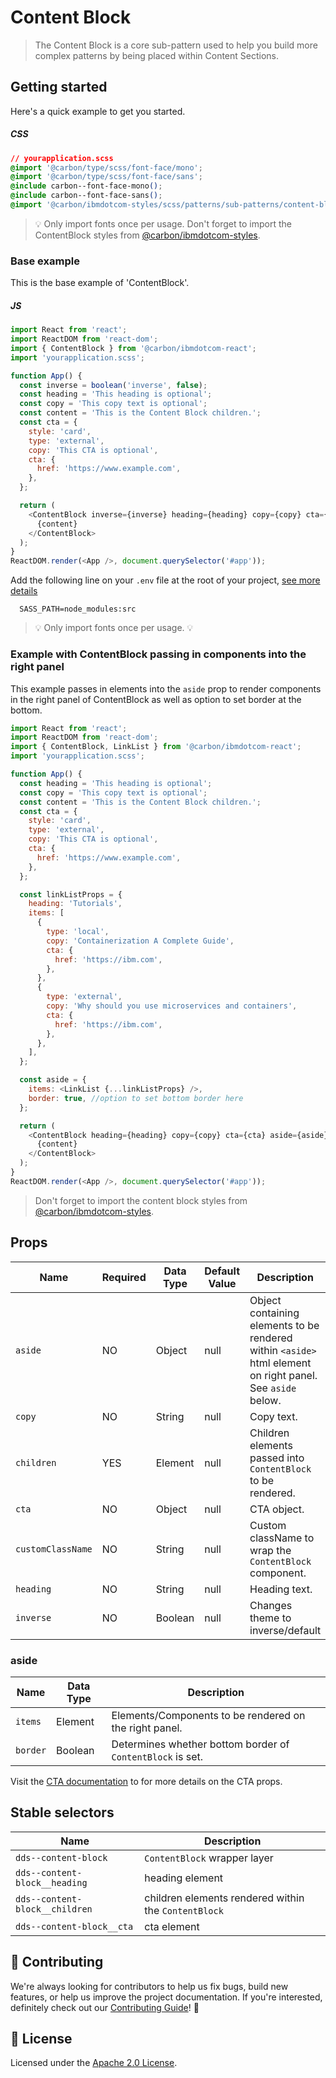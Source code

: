 # Content Block

> The Content Block is a core sub-pattern used to help you build more complex
> patterns by being placed within Content Sections.

## Getting started

Here's a quick example to get you started.

##### CSS

```css
// yourapplication.scss
@import '@carbon/type/scss/font-face/mono';
@import '@carbon/type/scss/font-face/sans';
@include carbon--font-face-mono();
@include carbon--font-face-sans();
@import '@carbon/ibmdotcom-styles/scss/patterns/sub-patterns/content-block/_content-block.scss';
```

> 💡 Only import fonts once per usage. Don't forget to import the ContentBlock
> styles from
> [@carbon/ibmdotcom-styles](https://github.com/carbon-design-system/ibm-dotcom-library/blob/master/packages/styles).

### Base example

This is the base example of 'ContentBlock'.

##### JS

```javascript
import React from 'react';
import ReactDOM from 'react-dom';
import { ContentBlock } from '@carbon/ibmdotcom-react';
import 'yourapplication.scss';

function App() {
  const inverse = boolean('inverse', false);
  const heading = 'This heading is optional';
  const copy = 'This copy text is optional';
  const content = 'This is the Content Block children.';
  const cta = {
    style: 'card',
    type: 'external',
    copy: 'This CTA is optional',
    cta: {
      href: 'https://www.example.com',
    },
  };

  return (
    <ContentBlock inverse={inverse} heading={heading} copy={copy} cta={cta}>
      {content}
    </ContentBlock>
  );
}
ReactDOM.render(<App />, document.querySelector('#app'));
```

Add the following line on your `.env` file at the root of your project,
[see more details](https://github.com/carbon-design-system/ibm-dotcom-library/tree/master/packages/styles#usage)

```
  SASS_PATH=node_modules:src
```

> 💡 Only import fonts once per usage. 💡

### Example with ContentBlock passing in components into the right panel

This example passes in elements into the `aside` prop to render components in
the right panel of ContentBlock as well as option to set border at the bottom.

```javascript
import React from 'react';
import ReactDOM from 'react-dom';
import { ContentBlock, LinkList } from '@carbon/ibmdotcom-react';
import 'yourapplication.scss';

function App() {
  const heading = 'This heading is optional';
  const copy = 'This copy text is optional';
  const content = 'This is the Content Block children.';
  const cta = {
    style: 'card',
    type: 'external',
    copy: 'This CTA is optional',
    cta: {
      href: 'https://www.example.com',
    },
  };

  const linkListProps = {
    heading: 'Tutorials',
    items: [
      {
        type: 'local',
        copy: 'Containerization A Complete Guide',
        cta: {
          href: 'https://ibm.com',
        },
      },
      {
        type: 'external',
        copy: 'Why should you use microservices and containers',
        cta: {
          href: 'https://ibm.com',
        },
      },
    ],
  };

  const aside = {
    items: <LinkList {...linkListProps} />,
    border: true, //option to set bottom border here
  };

  return (
    <ContentBlock heading={heading} copy={copy} cta={cta} aside={aside}>
      {content}
    </ContentBlock>
  );
}
ReactDOM.render(<App />, document.querySelector('#app'));
```

> Don't forget to import the content block styles from
> [@carbon/ibmdotcom-styles](https://github.com/carbon-design-system/ibm-dotcom-library/blob/master/packages/styles).

## Props

| Name              | Required | Data Type | Default Value | Description                                                                                                |
| ----------------- | -------- | --------- | ------------- | ---------------------------------------------------------------------------------------------------------- |
| `aside`           | NO       | Object    | null          | Object containing elements to be rendered within `<aside>` html element on right panel. See `aside` below. |
| `copy`            | NO       | String    | null          | Copy text.                                                                                                 |
| `children`        | YES      | Element   | null          | Children elements passed into `ContentBlock` to be rendered.                                               |
| `cta`             | NO       | Object    | null          | CTA object.                                                                                                |
| `customClassName` | NO       | String    | null          | Custom className to wrap the `ContentBlock` component.                                                     |
| `heading`         | NO       | String    | null          | Heading text.                                                                                              |
| `inverse`         | NO       | Boolean   | null          | Changes theme to inverse/default                                                                           |

### aside

| Name     | Data Type | Description                                                |
| -------- | --------- | ---------------------------------------------------------- |
| `items`  | Element   | Elements/Components to be rendered on the right panel.     |
| `border` | Boolean   | Determines whether bottom border of `ContentBlock` is set. |

Visit the
[CTA documentation](https://ibmdotcom-react.mybluemix.net/?path=/story/components-cta--default)
to for more details on the CTA props.

## Stable selectors

| Name                           | Description                                          |
| ------------------------------ | ---------------------------------------------------- |
| `dds--content-block`           | `ContentBlock` wrapper layer                         |
| `dds--content-block__heading`  | heading element                                      |
| `dds--content-block__children` | children elements rendered within the `ContentBlock` |
| `dds--content-block__cta`      | cta element                                          |

## 🙌 Contributing

We're always looking for contributors to help us fix bugs, build new features,
or help us improve the project documentation. If you're interested, definitely
check out our
[Contributing Guide](https://github.com/carbon-design-system/ibm-dotcom-library/blob/master/.github/CONTRIBUTING.md)!
👀

## 📝 License

Licensed under the
[Apache 2.0 License](https://github.com/carbon-design-system/ibm-dotcom-library/blob/master/LICENSE).
